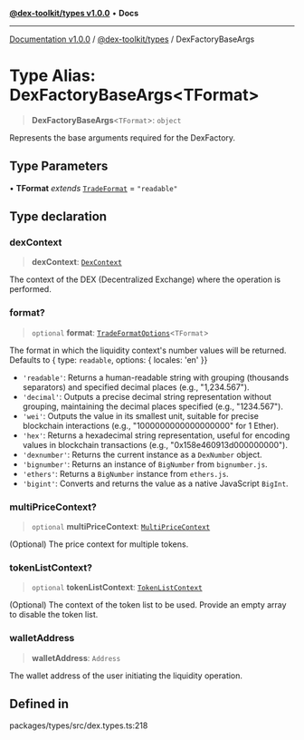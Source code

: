 [**@dex-toolkit/types v1.0.0**](../README.md) • **Docs**

***

[Documentation v1.0.0](../../../packages.md) / [@dex-toolkit/types](../README.md) / DexFactoryBaseArgs

# Type Alias: DexFactoryBaseArgs\<TFormat\>

> **DexFactoryBaseArgs**\<`TFormat`\>: `object`

Represents the base arguments required for the DexFactory.

## Type Parameters

• **TFormat** *extends* [`TradeFormat`](TradeFormat.md) = `"readable"`

## Type declaration

### dexContext

> **dexContext**: [`DexContext`](DexContext.md)

The context of the DEX (Decentralized Exchange) where the operation is performed.

### format?

> `optional` **format**: [`TradeFormatOptions`](TradeFormatOptions.md)\<`TFormat`\>

The format in which the liquidity context's number values will be returned.
Defaults to { type: `readable`, options: { locales: 'en' }}

- `'readable'`: Returns a human-readable string with grouping (thousands separators) and specified decimal places (e.g., "1,234.567").
- `'decimal'`: Outputs a precise decimal string representation without grouping, maintaining the decimal places specified (e.g., "1234.567").
- `'wei'`: Outputs the value in its smallest unit, suitable for precise blockchain interactions (e.g., "1000000000000000000" for 1 Ether).
- `'hex'`: Returns a hexadecimal string representation, useful for encoding values in blockchain transactions (e.g., "0x158e460913d000000000").
- `'dexnumber'`: Returns the current instance as a `DexNumber` object.
- `'bignumber'`: Returns an instance of `BigNumber` from `bignumber.js`.
- `'ethers'`: Returns a `BigNumber` instance from `ethers.js`.
- `'bigint'`: Converts and returns the value as a native JavaScript `BigInt`.

### multiPriceContext?

> `optional` **multiPriceContext**: [`MultiPriceContext`](MultiPriceContext.md)

(Optional) The price context for multiple tokens.

### tokenListContext?

> `optional` **tokenListContext**: [`TokenListContext`](TokenListContext.md)

(Optional) The context of the token list to be used. Provide an empty array to disable the token list.

### walletAddress

> **walletAddress**: `Address`

The wallet address of the user initiating the liquidity operation.

## Defined in

packages/types/src/dex.types.ts:218
